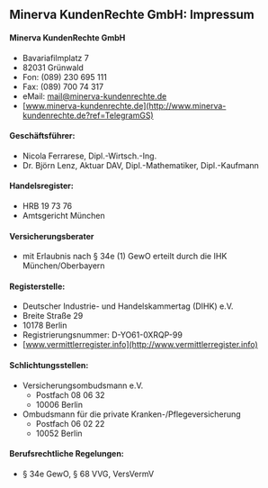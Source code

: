 ## Minerva KundenRechte GmbH: Impressum

#### Minerva KundenRechte GmbH
* Bavariafilmplatz 7
* 82031 Grünwald
* Fon: (089) 230 695 111
* Fax: (089) 700 74 317
* eMail: mail@minerva-kundenrechte.de
* [www.minerva-kundenrechte.de](http://www.minerva-kundenrechte.de?ref=TelegramGS)

#### Geschäftsführer:
* Nicola Ferrarese, Dipl.-Wirtsch.-Ing.
* Dr. Björn Lenz, Aktuar DAV, Dipl.-Mathematiker, Dipl.-Kaufmann

#### Handelsregister:
* HRB 19 73 76
* Amtsgericht München

#### Versicherungsberater 
* mit Erlaubnis nach § 34e (1) GewO erteilt durch die IHK München/Oberbayern

#### Registerstelle: 
* Deutscher Industrie- und Handelskammertag (DIHK) e.V. 
* Breite Straße 29
* 10178 Berlin 
* Registrierungsnummer: D-YO61-0XRQP-99
* [www.vermittlerregister.info](http://www.vermittlerregister.info)

#### Schlichtungsstellen: 

* Versicherungsombudsmann e.V.
    + Postfach 08 06 32
    + 10006 Berlin
* Ombudsmann für die private Kranken-/Pflegeversicherung 
    + Postfach 06 02 22
    + 10052 Berlin

#### Berufsrechtliche Regelungen:
* § 34e GewO, § 68 VVG, VersVermV
